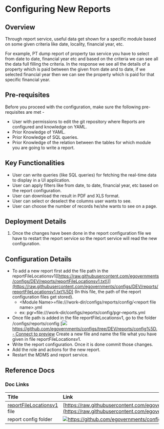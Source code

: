# Configuring New Reports

## Overview <a id="Overview"></a>

Through report service, useful data get shown for a specific module based on some given criteria like date, locality, financial year, etc.

For example, PT dump report of property tax service you have to select from date to date, financial year etc and based on the criteria we can see all the data full filling the criteria. In the response we see all the details of a property which is paid between the given from date and to date, if we selected financial year then we can see the property which is paid for that specific financial year.

## Pre-requisites <a id="Pre-requisites"></a>

Before you proceed with the configuration, make sure the following pre-requisites are met -

* User with permissions to edit the git repository where Reports are configured and knowledge on YAML. 
* Prior Knowledge of YAML.
* Prior Knowledge of SQL queries.
* Prior Knowledge of the relation between the tables for which module you are going to write a report.

## Key Functionalities <a id="Key-Functionalities"></a>

* User can write queries \(like SQL queries\) for fetching the real-time data to display in a UI application.
* User can apply filters like from date, to date, financial year, etc based on the report configuration.
* User can download the result in PDF and XLS format.
* User can select or deselect the columns user wants to see.
* User can choose the number of records he/she wants to see on a page.

## Deployment Details <a id="Deployment-Details"></a>

1. Once the changes have been done in the report configuration file we have to restart the report service so the report service will read the new configuration.

## Configuration Details <a id="Configuration-Details"></a>

* To add a new report first add the file path in the reportFileLocationsv1\[[https://raw.githubusercontent.com/egovernments/configs/DEV/reports/reportFileLocationsv1.txt\]](https://raw.githubusercontent.com/egovernments/configs/DEV/reports/reportFileLocationsv1.txt%5D) \(In this file, the path of the report configuration files get stored\).
  * &lt;Module Name&gt;=file:///work-dir/configs/reports/config/&lt;report file name&gt;.yml
  * ex: pgr=file:///work-dir/configs/reports/config/pgr-reports.yml
* Once file path is added in the file reportFileLocationsv1, go to the folder /configs/reports/config \[[![](https://github.githubassets.com/favicon.ico)https://github.com/egovernments/configs/tree/DEV/reports/config%5D. - Connect to preview](https://github.com/egovernments/configs/tree/DEV/reports/config%5D.) Create a new file and name the file what you have given in file reportFileLocationsv1.
* Write the report configuration. Once it is done commit those changes.
* Add the role and actions for the new report.
* Restart the MDMS and report service.

## Reference Docs <a id="Reference-Docs"></a>

### Doc Links <a id="Doc-Links"></a>

| **Title** | **Link** |
| :--- | :--- |
| [reportFileLocationsv1](https://raw.githubusercontent.com/egovernments/configs/DEV/reports/reportFileLocationsv1.txt) file | [https://raw.githubusercontent.com/egovernments/configs/DEV/reports/reportFileLocationsv1.txt](https://raw.githubusercontent.com/egovernments/configs/DEV/reports/reportFileLocationsv1.txt) |
| report config folder | [![](https://github.githubassets.com/favicon.ico)https://github.com/egovernments/configs/tree/DEV/reports/config - Connect to preview](https://github.com/egovernments/configs/tree/DEV/reports/config) |

